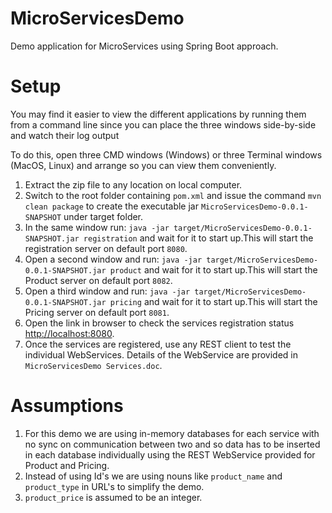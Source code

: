 # MicroServicesDemo

Demo application for MicroServices using Spring Boot approach.


# Setup

You may find it easier to view the different applications by running them from a command line since you can place the three windows side-by-side and watch their log output

To do this, open three CMD windows (Windows) or three Terminal windows (MacOS, Linux) and arrange so you can view them conveniently.

 1. Extract the zip file to any location on local computer.
 2. Switch to the root folder containing `pom.xml` and issue the command `mvn clean package` to create the executable jar `MicroServicesDemo-0.0.1-SNAPSHOT` 	under target folder.
 3. In the same window run: `java -jar target/MicroServicesDemo-0.0.1-SNAPSHOT.jar registration` and wait for it to start up.This will start the registration 	server on default port `8080`. 
 4. Open a second window and run: `java -jar target/MicroServicesDemo-0.0.1-SNAPSHOT.jar product` and wait for
 	it to start up.This will start the Product server on default port `8082`.
 5. Open a third window and run: `java -jar target/MicroServicesDemo-0.0.1-SNAPSHOT.jar pricing` and wait for
 	it to start up.This will start the Pricing server on default port `8081`.
 6. Open the link in browser to check the services registration status [http://localhost:8080](http://localhost:8080).
 7. Once the services are registered, use any REST client to test the individual WebServices. Details of the WebService are provided in `MicroServicesDemo Services.doc`.
 
 
# Assumptions 

1. For this demo we are using in-memory databases for each service with no sync on communication between two and so data has to be inserted in each database individually using the REST WebService provided for Product and Pricing. 
2. Instead of using Id's we are using nouns like `product_name` and `product_type` in URL's to simplify the demo.
3. `product_price` is assumed to be an integer. 
